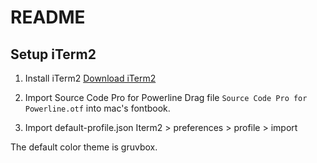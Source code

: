# README

## Setup iTerm2

1. Install iTerm2
[Download iTerm2](https://iterm2.com/downloads.html)

2. Import Source Code Pro for Powerline
Drag file `Source Code Pro for Powerline.otf` into mac's fontbook.

3. Import default-profile.json
Iterm2 > preferences > profile > import

The default color theme is gruvbox.
